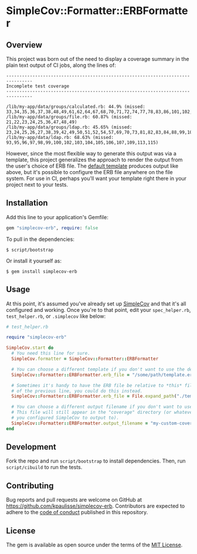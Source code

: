 # SimpleCov::Formatter::ERBFormatter

## Overview

This project was born out of the need to display a coverage summary in the plain text output of CI jobs, along the lines of:

```
--------------------------------------------------------------------------------
Incomplete test coverage
--------------------------------------------------------------------------------

/lib/my-app/data/groups/calculated.rb: 44.9% (missed: 33,34,35,36,37,38,48,49,61,62,64,67,68,70,71,72,74,77,78,83,86,101,102,103,104,106,108)
/lib/my-app/data/groups/file.rb: 60.87% (missed: 21,22,23,24,25,36,47,48,49)
/lib/my-app/data/groups/ldap.rb: 45.65% (missed: 23,24,25,26,27,38,39,42,49,50,51,52,54,57,69,70,73,81,82,83,84,88,99,109,121)
/lib/my-app/data/ldap.rb: 68.63% (missed: 93,95,96,97,98,99,100,102,103,104,105,106,107,109,113,115)
```

However, since the most flexible way to generate this output was via a template, this project generalizes the approach to render the output from the user's choice of ERB file. The [default template](/views/simplecov.erb) produces output like above, but it's possible to configure the ERB file anywhere on the file system. For use in CI, perhaps you'll want your template right there in your project next to your tests.

## Installation

Add this line to your application's Gemfile:

```ruby
gem "simplecov-erb", require: false
```

To pull in the dependencies:

```
$ script/bootstrap
```

Or install it yourself as:

```
$ gem install simplecov-erb
```

## Usage

At this point, it's assumed you've already set up [SimpleCov](https://github.com/colszowka/simplecov) and that it's all configured and working. Once you're to that point, edit your `spec_helper.rb`, `test_helper.rb`, or `.simplecov` like below:

```ruby
# test_helper.rb

require "simplecov-erb"

SimpleCov.start do
  # You need this line for sure.
  SimpleCov.formatter = SimpleCov::Formatter::ERBFormatter

  # You can choose a different template if you don't want to use the default.
  SimpleCov::Formatter::ERBFormatter.erb_file = "/some/path/template.erb"

  # Sometimes it's handy to have the ERB file be relative to *this* file. So instead
  # of the previous line, you could do this instead.
  SimpleCov::Formatter::ERBFormatter.erb_file = File.expand_path("./templates/template.erb", File.dirname(__FILE__))

  # You can choose a different output filename if you don't want to use "coverage.txt".
  # This file will still appear in the "coverage" directory (or whatever directory
  # you configured SimpleCov to output to).
  SimpleCov::Formatter::ERBFormatter.output_filename = "my-custom-coverage.report.txt"
end
```

## Development

Fork the repo and run `script/bootstrap` to install dependencies. Then, run `script/cibuild` to run the tests.

## Contributing

Bug reports and pull requests are welcome on GitHub at https://github.com/kpaulisse/simplecov-erb. Contributors are expected to adhere to the [code of conduct](/CODE_OF_CONDUCT.md) published in this repository.

## License

The gem is available as open source under the terms of the [MIT License](/LICENSE).
